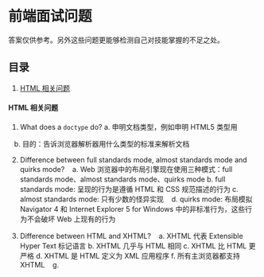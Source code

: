 # 前端面试问题
答案仅供参考。另外这些问题更能够检测自己对技能掌握的不足之处。


## 目录
1. [HTML 相关问题](#html-quesition)

#### <a name='html-quesition'>HTML 相关问题</a>

1. What does a `doctype` do?
    a. 申明文档类型，例如申明 HTML5 类型用 <!DOCTYPE html>
    
    b. 目的：告诉浏览器解析器用什么类型的标准来解析文档
    
2. Difference between full standards mode, almost standards mode and quirks mode?
    a. Web 浏览器中的布局引擎现在使用三种模式：full standards mode、almost standards mode、quirks mode
    b. full standards mode: 呈现的行为是遵循 HTML 和 CSS 规范描述的行为
    c. almost standards mode: 只有少数的怪异实现
    d. quirks mode: 布局模拟 Navigator 4 和 Internet Explorer 5 for Windows 中的非标准行为，这些行为不会破坏 Web 上现有的行为
    
1. Difference between HTML and XHTML?
    a. XHTML 代表 Extensible Hyper Text 标记语言
    b. XHTML 几乎与 HTML 相同
    c. XHTML 比 HTML 更严格
    d. XHTML 是 HTML 定义为 XML 应用程序
    f. 所有主浏览器都支持 XHTML
    g. 
    
